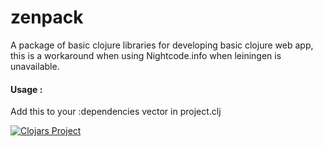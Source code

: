 zenpack
=======

A package of basic clojure libraries for developing basic clojure web app, this is a workaround when
using Nightcode.info when leiningen is unavailable.

#### Usage :

Add this to your :dependencies vector in project.clj  

[![Clojars Project](http://clojars.org/zenedu/zenpack/latest-version.svg)](http://clojars.org/zenedu/zenpack)
